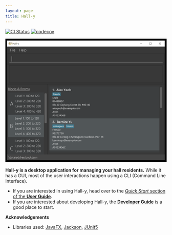 ```yaml
---
layout: page
title: Hall-y
---
```


[![CI Status](https://github.com/AY2021S1-CS2103T-T11-2/tp/workflows/Java%20CI/badge.svg)](https://github.com/AY2021S1-CS2103T-T11-2/tp/actions)
[![codecov](https://codecov.io/gh/AY2021S1-CS2103T-T11-2/tp/branch/master/graph/badge.svg)](https://codecov.io/gh/AY2021S1-CS2103T-T11-2/tp)

![Ui](images/Ui.png)

**Hall-y is a desktop application for managing your hall residents.** While it has a GUI, most of the user interactions happen using a CLI (Command Line Interface).

* If you are interested in using Hall-y, head over to the [_Quick Start_ section of the **User Guide**](UserGuide.html#quick-start).
* If you are interested about developing Hall-y, the [**Developer Guide**](DeveloperGuide.html) is a good place to start.


**Acknowledgements**

* Libraries used: [JavaFX](https://openjfx.io/), [Jackson](https://github.com/FasterXML/jackson), [JUnit5](https://github.com/junit-team/junit5)
